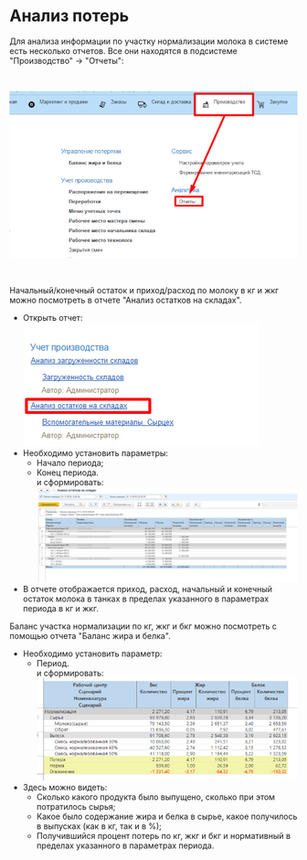 # Анализ потерь


Для анализа информации по участку нормализации молока в системе есть
несколько отчетов. Все они находятся в подсистеме "Производство" -\>
"Отчеты":

 

![](LossAnalysis.assets/drex_analiz_poter_2_custom.png)

 

Начальный/конечный остаток и приход/расход по молоку в кг и жкг можно посмотреть в отчете "Анализ остатков на складах".

- Открыть отчет:  
![](LossAnalysis.assets/drex_analiz_poter_2_custom_2.png)
- Необходимо установить параметры:
    -   Начало периода;
    -   Конец периода.    
    и сформировать:  
![](LossAnalysis.assets/drex_analiz_poter_2_custom_3.png)
- В отчете отображается приход, расход, начальный и конечный остаток
    молока в танках в пределах указанного в параметрах периода в кг и
    жкг.



Баланс участка нормализации по кг, жкг и бкг можно посмотреть с
    помощью отчета "Баланс жира и белка".


- Необходимо установить параметр:
  -   Период.  
  и сформировать:  
![image-20201111094250681](LossAnalysis.assets/image-20201111094250681.png)
- Здесь можно видеть:
  -   Сколько какого продукта было выпущено, сколько при этом потратилось
    сырья;
  -   Какое было содержание жира и белка в сырье, какое получилось в
    выпусках (как в кг, так и в %);
  -   Получившийся процент потерь по кг, жкг и бкг и нормативный
    в пределах указанного в параметрах периода.